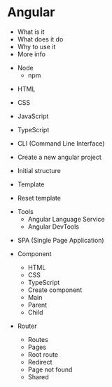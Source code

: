 # Angular

- What is it
- What does it do
- Why to use it
- More info

* Node
  - npm

- HTML
- CSS
- JavaScript
- TypeScript

- CLI (Command Line Interface)
- Create a new angular project
- Initial structure
- Template
- Reset template

* Tools
  - Angular Language Service
  - Angular DevTools

- SPA (Single Page Application)

* Component
  - HTML
  - CSS
  - TypeScript
  - Create component
  - Main
  - Parent
  - Child

* Router
  - Routes
  - Pages
  - Root route
  - Redirect
  - Page not found
  - Shared
